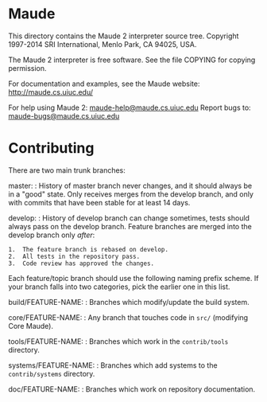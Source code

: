 Maude
=====

This directory contains the Maude 2 interpreter source tree.
Copyright 1997-2014 SRI International, Menlo Park, CA 94025, USA.

The Maude 2 interpreter is free software.
See the file COPYING for copying permission.

For documentation and examples, see the Maude website: <http://maude.cs.uiuc.edu/>

For help using Maude 2:	<maude-help@maude.cs.uiuc.edu>
Report bugs to:	<maude-bugs@maude.cs.uiuc.edu>

Contributing
============

There are two main trunk branches:

master:
:   History of master branch never changes, and it should always be in a "good" state.
    Only receives merges from the develop branch, and only with commits that have been stable for at least 14 days.

develop:
:   History of develop branch can change sometimes, tests should always pass on the develop branch.
    Feature branches are merged into the develop branch only *after*:

    1.  The feature branch is rebased on develop.
    2.  All tests in the repository pass.
    3.  Code review has approved the changes.

Each feature/topic branch should use the following naming prefix scheme.
If your branch falls into two categories, pick the earlier one in this list.

build/FEATURE-NAME:
:   Branches which modify/update the build system.

core/FEATURE-NAME:
:   Any branch that touches code in `src/` (modifying Core Maude).

tools/FEATURE-NAME:
:   Branches which work in the `contrib/tools` directory.

systems/FEATURE-NAME:
:   Branches which add systems to the `contrib/systems` directory.

doc/FEATURE-NAME:
:   Branches which work on repository documentation.
